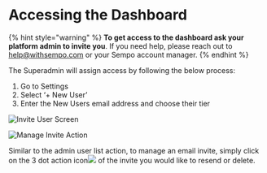 # Accessing the Dashboard

{% hint style="warning" %}
**To get access to the dashboard ask your platform admin to invite you**. If you need help, please reach out to [help@withsempo.com](mailto:help@withsempo.com) or your Sempo account manager.
{% endhint %}

The Superadmin will assign access by following the below process:

1. Go to Settings
2. Select ‘+ New User’
3. Enter the New Users email address and choose their tier

![Invite User Screen](https://lh6.googleusercontent.com/QOM4nOuG_8nOOrXSsImfeFZmG2pZabhDtJMN-wmth0GNQr8rwaXD3BdmUPRj9-heeuSgDd2yE1gDwrI8Ecyo1glLqGPf5_NwzCeMYcbcS6fbPecZHwniiBz3Ufe6XMu49ypxpiA)

![Manage Invite Action](https://lh4.googleusercontent.com/QlFbneza6eEHw-MB3NF62AlOKH6EcdpxdkZHjvbPfl-1GbGm8aUaov3fTx--RLaNQ2AW4OwUUwZOEXVyEpxwAAKRL96ol6zvnkZW2eYj6Ds0SGImBBqBNMkL_kY9z6-RKCKiaOY)

Similar to the admin user list action, to manage an email invite, simply click on the 3 dot action icon![](https://lh4.googleusercontent.com/ii1F9h9-VKnlpA-g9PAA5_XtzFT9Tu-AKJjAvWun-ccrG6KS68PFzrhhL11UemVz4FcU6bMKT6w7NyqWJFSnioSqM8PfKrPz8C_WxDzGUpQwX8mr0HREiYhYJ0oLPicqO27BCvM)  of the invite you would like to resend or delete.

